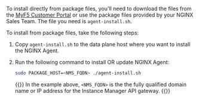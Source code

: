 To install directly from package files, you'll need to download the files from the [MyF5 Customer Portal](https://account.f5.com/myf5) or use the package files provided by your NGINX Sales Team. The file you need is `agent-install.sh`.

To install from package files, take the following steps:

1. Copy `agent-install.sh` to the data plane host where you want to install the NGINX Agent.
2. Run the following command to install OR update NGINX Agent:

    ```bash
    sudo PACKAGE_HOST=<NMS_FQDN> ./agent-install.sh 
    ```

   {{<note>}}
   In the example above, `<NMS_FQDN>` is the the fully qualified domain name or IP address for the Instance Manager API gateway.
   {{</note>}}

<!-- Do not remove. Keep this code at the bottom of the include -->
<!-- DOCS-1032 -->